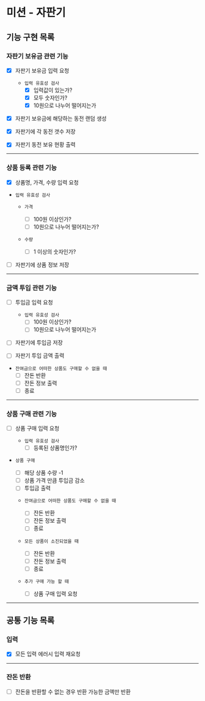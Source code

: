 # 미션 - 자판기

## 기능 구현 목록

### 자판기 보유금 관련 기능

- [x] 자판기 보유금 입력 요청

  - `입력 유효성 검사`
    - [x] 입력값이 있는가?
    - [x] 모두 숫자인가?
    - [x] 10원으로 나누어 떨어지는가

- [x] 자판기 보유금에 해당하는 동전 랜덤 생성
- [x] 자판기에 각 동전 갯수 저장
- [x] 자판기 동전 보유 현황 출력

---

### 상품 등록 관련 기능

- [x] 상품명, 가격, 수량 입력 요청

- `입력 유효성 검사`

  - `가격`

    - [ ] 100원 이상인가?
    - [ ] 10원으로 나누어 떨어지는가?

  - `수량`
    - [ ] 1 이상의 숫자인가?

- [ ] 자판기에 상품 정보 저장

---

### 금액 투입 관련 기능

- [ ] 투입금 입력 요청

  - `입력 유효성 검사`
    - [ ] 100원 이상인가?
    - [ ] 10원으로 나누어 떨어지는가

- [ ] 자판기에 투입금 저장

- [ ] 자판기 투입 금액 출력

- `잔여금으로 어떠한 상품도 구매할 수 없을 때`
  - [ ] 잔돈 반환
  - [ ] 잔돈 정보 출력
  - [ ] 종료

---

### 상품 구매 관련 기능

- [ ] 상품 구매 입력 요청

  - `입력 유효성 검사`
    - [ ] 등록된 상품명인가?

- `상품 구매`

  - [ ] 해당 상품 수량 -1
  - [ ] 상품 가격 만큼 투입금 감소
  - [ ] 투입금 출력

  - `잔여금으로 어떠한 상품도 구매할 수 없을 때`

    - [ ] 잔돈 반환
    - [ ] 잔돈 정보 출력
    - [ ] 종료

  - `모든 상품이 소진되었을 때`

    - [ ] 잔돈 반환
    - [ ] 잔돈 정보 출력
    - [ ] 종료

  - `추가 구매 가능 할 때`
    - [ ] 상품 구매 입력 요청

---

## 공통 기능 목록

### 입력

- [x] 모든 입력 에러시 입력 재요청

---

### 잔돈 반환

- [ ] 잔돈을 반환할 수 없는 경우 반환 가능한 금액만 반환
